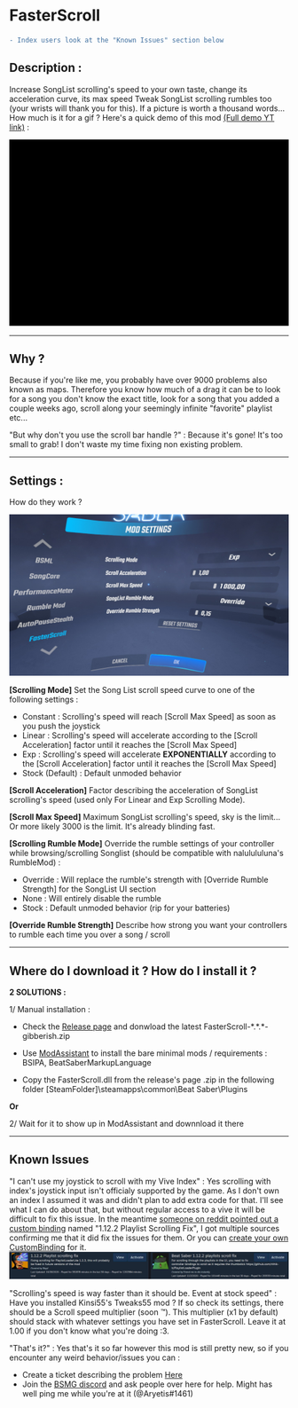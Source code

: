 # FasterScroll

```diff
- Index users look at the "Known Issues" section below
```

## Description :

Increase SongList scrolling's speed to your own taste, change its acceleration curve, its max speed
Tweak SongList scrolling rumbles too (your wrists will thank you for this).
If a picture is worth a thousand words... How much is it for a gif ? Here's a quick demo of this mod <a href="https://www.youtube.com/watch?v=NgsHk499Rog">(Full demo YT link)</a> : 
<p align="center" href="https://www.youtube.com/watch?v=NgsHk499Rog">
  <img src="https://github.com/Aryetis/FasterScroll/blob/master/FasterScroll/Resources/Fasterscroll-Trimed480p30fps.gif">
</p>

----------

## Why ? 

Because if you're like me, you probably have over 9000 problems also known as maps. Therefore you know how much of a drag it can be to look for a song you don't know the exact title, look for a song that you added a couple weeks ago, scroll along your seemingly infinite "favorite" playlist etc...

"But why don't you use the scroll bar handle ?" : Because it's gone! It's too small to grab! I don't waste my time fixing non existing problem.

----------

## Settings :

How do they work ?

![InGameSettings](https://github.com/Aryetis/FasterScroll/blob/master/FasterScroll/Resources/SettingsMenuInGame.jpg)

**[Scrolling Mode]** Set the Song List scroll speed curve to one of the following settings :
- Constant : Scrolling's speed will reach [Scroll Max Speed] as soon as you push the joystick
- Linear : Scrolling's speed will accelerate according to the [Scroll Acceleration] factor until it reaches the [Scroll Max Speed]
- Exp : Scrolling's speed will accelerate **EXPONENTIALLY** according to the [Scroll Acceleration] factor until it reaches the [Scroll Max Speed]
- Stock (Default) : Default unmoded behavior 

**[Scroll Acceleration]** Factor describing the acceleration of SongList scrolling's speed (used only For Linear and Exp Scrolling Mode).

**[Scroll Max Speed]** Maximum SongList scrolling's speed, sky is the limit... Or more likely 3000 is the limit. It's already blinding fast.

**[Scrolling Rumble Mode]** Override the rumble settings of your controller while browsing/scrolling Songlist (should be compatible with nalulululuna's RumbleMod) :
- Override : Will replace the rumble's strength with [Override Rumble Strength] for the SongList UI section
- None : Will entirely disable the rumble 
- Stock : Default unmoded behavior (rip for your batteries)

**[Override Rumble Strength]** Describe how strong you want your controllers to rumble each time you over a song / scroll

----------

## Where do I download it ? How do I install it ?

**2 SOLUTIONS :**

1/ Manual installation :

- Check the <a href="https://github.com/Aryetis/FasterScroll/releases">Release page</a> and donwload the latest FasterScroll-\*.\*.\*-gibberish.zip

- Use <a href="https://github.com/Assistant/ModAssistant">ModAssistant</a> to install the bare minimal mods / requirements : BSIPA, BeatSaberMarkupLanguage

- Copy the FasterScroll.dll from the release's page .zip in the following folder [SteamFolder]\steamapps\common\Beat Saber\Plugins

**Or** 

2/ Wait for it to show up in ModAssistant and downnload it there

----------

## Known Issues

"I can't use my joystick to scroll with my Vive Index" : Yes scrolling with index's joystick input isn't officialy supported by the game. As I don't own an index I assumed it was and didn't plan to add extra code for that. I'll see what I can do about that, but without regular access to a vive it will be difficult to fix this issue. In the meantime <a href="https://www.reddit.com/r/beatsaber/comments/jakcpw/beat_saber_scroll_issue/gdj598y/?utm_source=share&utm_medium=web2x&context=3">someone on reddit pointed out a custom binding</a> named "1.12.2 Playlist Scrolling Fix", I got multiple sources confirming me that it did fix the issues for them. Or you can <a href="https://www.youtube.com/watch?v=Bb4YKwmYvWk">create your own CustomBinding</a> for it.
![InGameSettings](https://github.com/Aryetis/FasterScroll/blob/master/FasterScroll/Resources/CustomBindings.jpg)


"Scrolling's speed is way faster than it should be. Event at stock speed" : Have you installed Kinsi55's Tweaks55 mod ? If so check its settings, there should be a Scroll speed multiplier (soon :tm:). This multiplier (x1 by default) should stack with whatever settings you have set in FasterScroll. Leave it at 1.00 if you don't know what you're doing :3.

"That's it?" : Yes that's it so far however this mod is still pretty new, so if you encounter any weird behavior/issues you can :
- Create a ticket describing the problem <a href="https://github.com/Aryetis/FasterScroll/issues">Here</a> 
- Join the <a href="https://discord.com/invite/beatsabermods">BSMG discord</a> and ask people over here for help. Might has well ping me while you're at it (@Aryetis#1461)


